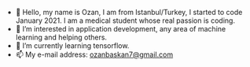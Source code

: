 - 👋 Hello, my name is Ozan, I am from Istanbul/Turkey, I started to code January 2021. I am a medical student whose real passion is coding.
- 👀 I’m interested in application development, any area of machine learning and helping others.
- 🌱 I’m currently learning tensorflow.
- 📫 My e-mail address: ozanbaskan7@gmail.com

